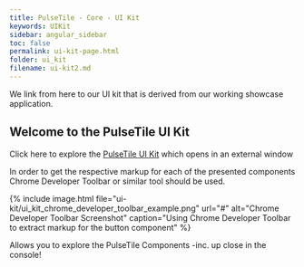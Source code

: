 ```yaml
---
title: PulseTile - Core - UI Kit
keywords: UIKit
sidebar: angular_sidebar
toc: false
permalink: ui-kit-page.html
folder: ui_kit
filename: ui-kit2.md
---
```


We link from here to our UI kit that is derived from our working showcase application.

## Welcome to the PulseTile UI Kit

Click here to explore the [PulseTile UI Kit](http://showcase2.ripple.foundation/ui-kit.html)
which opens in an external window

In order to get the respective markup for each of the presented components Chrome Developer Toolbar or similar tool should be used.

{% include image.html file="ui-kit/ui_kit_chrome_developer_toolbar_example.png" url="#" alt="Chrome Developer Toolbar Screenshot" caption="Using Chrome Developer Toolbar to extract markup for the button component" %}

Allows you to explore the PulseTile Components -inc. up close in the console!

